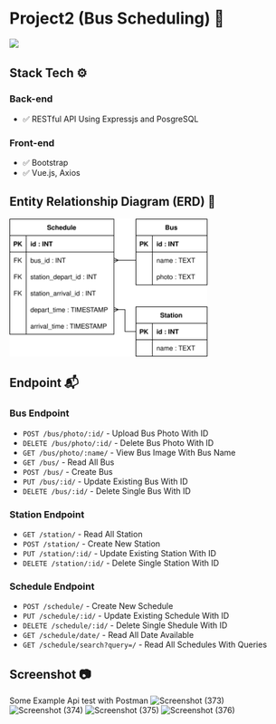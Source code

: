 # Project2 (Bus Scheduling) :pushpin:
<img src="https://user-images.githubusercontent.com/58234878/95007917-32ce0180-063f-11eb-86f0-03c2c1f8cea9.png" width="700">

## Stack Tech :gear:

### Back-end
- ✅ RESTful API Using Expressjs and PosgreSQL

### Front-end
- ✅ Bootstrap
- ✅ Vue.js, Axios

## Entity Relationship Diagram (ERD) :triangular_ruler:
<img src="../src/Project 2 - Bus Scheduling.svg" width="350">

## Endpoint :mailbox_with_mail:
### Bus Endpoint
* `POST /bus/photo/:id/` - Upload Bus Photo With ID
* `DELETE /bus/photo/:id/` - Delete Bus Photo With ID
* `GET /bus/photo/:name/` - View Bus Image With Bus Name
* `GET /bus/` - Read All Bus
* `POST /bus/` - Create Bus
* `PUT /bus/:id/` - Update Existing Bus With ID
* `DELETE /bus/:id/` - Delete Single Bus With ID

### Station Endpoint
* `GET /station/` - Read All Station
* `POST /station/` - Create New Station
* `PUT /station/:id/` - Update Existing Station With ID
* `DELETE /station/:id/` - Delete Single Station With ID

### Schedule Endpoint
* `POST /schedule/` - Create New Schedule
* `PUT /schedule/:id/` - Update Existing Schedule With ID
* `DELETE /schedule/:id/` - Delete Single Shedule With ID
* `GET /schedule/date/` - Read All Date Available
* `GET /schedule/search?query=/` - Read All Schedules With Queries

## Screenshot :camera:

Some Example Api test with Postman
![Screenshot (373)](https://user-images.githubusercontent.com/58234878/95008262-78d89480-0642-11eb-83aa-188ffa329614.png)
![Screenshot (374)](https://user-images.githubusercontent.com/58234878/95008264-7aa25800-0642-11eb-8d4c-6ff589bf8009.png)
![Screenshot (375)](https://user-images.githubusercontent.com/58234878/95008266-7bd38500-0642-11eb-87ac-d436d93e09f7.png)
![Screenshot (376)](https://user-images.githubusercontent.com/58234878/95008259-76763a80-0642-11eb-9779-5d5b2b516711.png)








